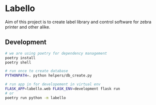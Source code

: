 # Labello

Aim of this project is to create label library and control software for zebra printer and other alike.

## Development

```bash
# we are using poetry for dependency management
poetry install
poetry shell

# run once to create database
PYTHONPATH=. python helpers/db_create.py

# run app in for developement in virtual env
FLASK_APP=labello.web FLASK_ENV=development flask run
# or
poetry run python -m labello
```
